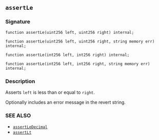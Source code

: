 ## `assertLe`

### Signature

```solidity
function assertLe(uint256 left, uint256 right) internal;
```

```solidity
function assertLe(uint256 left, uint256 right, string memory err) internal;
```

```solidity
function assertLe(int256 left, int256 right) internal;
```

```solidity
function assertLe(int256 left, int256 right, string memory err) internal;
```

### Description

Asserts `left` is less than or equal to `right`.

Optionally includes an error message in the revert string.

### SEE ALSO

- [`assertLeDecimal`](./assertLeDecimal.md)
- [`assertLt`](./assertLt.md)